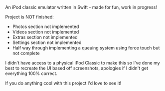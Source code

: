 An iPod classic emulator written in Swift - made for fun, work in progress!

Project is NOT finished:
 - Photos section not implemented
 - Videos section not implemented
 - Extras section not implemented
 - Settings section not implemented
 - Half way through implementing a queuing system using force touch but not complete

I didn't have access to a physical iPod Classic to make this so I've done my best to recreate the UI based off screenshots, apologies if I didn't get everything 100% correct.
  
If you do anything cool with this project I'd love to see it!

